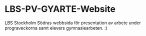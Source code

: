 # LBS-PV-GYARTE-Website
LBS Stockholm Södras webbsida för presentation av arbete under prograveckorna samt elevers gymnasiearbeten. :)

